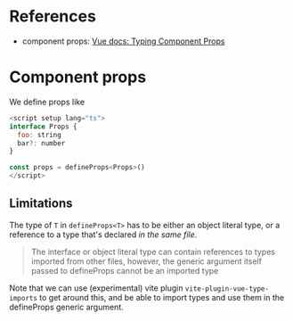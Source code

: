 # References

-  component props: [Vue docs: Typing Component Props](https://vuejs.org/guide/typescript/composition-api.html#typing-component-props)

# Component props

We define props like

```js
<script setup lang="ts">
interface Props {
  foo: string
  bar?: number
}

const props = defineProps<Props>()
</script>
```

## Limitations

The type of `T` in `defineProps<T>` has to be either an object literal type, or
a reference to a type that's declared _in the same file_.

> The interface or object literal type can contain references to types imported
> from other files, however, the generic argument itself passed to defineProps
> cannot be an imported type

Note that we can use (experimental) vite plugin
`vite-plugin-vue-type-imports` to get around this, and be
able to import types and use them in the defineProps generic argument.
